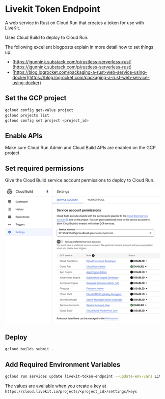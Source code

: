 # Livekit Token Endpoint

A web service in Rust on Cloud Run that creates a token for use with LiveKit.

Uses Cloud Build to deploy to Cloud Run.

The following excellent blogposts explain in more detail how to set things up:

- [https://jgunnink.substack.com/p/rustless-serverless-rust](https://jgunnink.substack.com/p/rustless-serverless-rust)
- [https://blog.logrocket.com/packaging-a-rust-web-service-using-docker](https://blog.logrocket.com/packaging-a-rust-web-service-using-docker)

## Set the GCP project

```sh
gcloud config get-value project
gcloud projects list
gcloud config set project <project_id>
```

## Enable APIs

Make sure Cloud Run Admin and Cloud Build APIs are enabled on the GCP project.

## Set required permissions

Give the Cloud Build service account permissions to deploy to Cloud Run.

![Screenshot](./Screenshot1.png)

## Deploy

```sh
gcloud builds submit .
```

## Add Required Environment Variables

```sh
gcloud run services update livekit-token-endpoint --update-env-vars LIVEKIT_API_KEY=VALUE1,LIVEKIT_API_SECRET=VALUE2
```

The values are available when you create a key at `https://cloud.livekit.io/projects/<project_id>/settings/keys`
